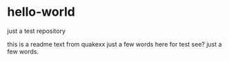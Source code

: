 # hello-world
just a test repository

this is a readme text from quakexx
just a few words here for test
see? just a few words.
